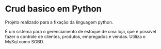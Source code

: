 # Crud basico em Python
Projeto realizado para a fixação da linguagem python.

É um sistema para o gerenciamento de estoque de uma loja, que é possivel fazer o controle de clientes, produtos, empregados e vendas.
Utiliza o MySql como SGBD.

